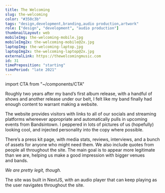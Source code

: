 ```yaml
---
title: The Welcoming
slug: the-welcoming
color: "#350c3b"
tags: "design,development,branding,audio production,artwork"
role: ["design", "development", "audio production"]
thumbnailLayout: web
mobileImg: the-welcoming-mobile.jpg
mobileImg2x: the-welcoming-mobile@2x.jpg
laptopImg: the-welcoming-laptop.jpg
laptopImg2x: the-welcoming-laptop@2x.jpg
externalLink: https://thewelcomingmusic.com
id: 31
timePreposition: "starting"
timePeriod: "late 2021"
---
```


import CTA from "~/components/CTA"

Roughly two years after my band’s first album release, with a handful of shows and another release under our belt, I felt like my band finally had enough content to warrant making a website.

The website provides visitors with links to all of our socials and streaming platforms whereever appropriate and automatically pulls in upcoming events from Bandsintown. I peppered in lots of pictures of us (hopefully) looking cool, and injected personality into the copy where possible.

There’s a press kit page, with media stats, reviews, interviews, and a bunch of assets for anyone who might need them. We also include quotes from people all throughout the site. The main goal is to appear more legitimate than we are, helping us make a good impression with bigger venues and bands.

_We are pretty legit, though._

The site was built in NextJS, with an audio player that can keep playing as the user navigates throughout the site.

<CTA heading="Want a band or artist website like this one?" text="I’m currently offering a struggling musician special!" linkText="Get started" />
